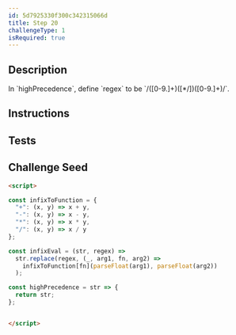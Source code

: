 ```yaml
---
id: 5d7925330f300c342315066d
title: Step 20
challengeType: 1
isRequired: true
---
```


## Description
<section id='description'>
In `highPrecedence`, define `regex` to be `/([0-9.]+)([*/])([0-9.]+)/`.
</section>

## Instructions
<section id='instructions'>

</section>

## Tests
<section id='tests'>

</section>

## Challenge Seed
<section id='challengeSeed'>

<div id='html-seed'>

```html
<script>

const infixToFunction = {
  "+": (x, y) => x + y,
  "-": (x, y) => x - y,
  "*": (x, y) => x * y,
  "/": (x, y) => x / y
};

const infixEval = (str, regex) =>
  str.replace(regex, (_, arg1, fn, arg2) =>
    infixToFunction[fn](parseFloat(arg1), parseFloat(arg2))
  );

const highPrecedence = str => {
  return str;
};


</script>
```

</div>
